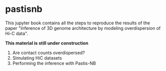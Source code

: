 # pastisnb

This jupyter book contains all the steps to reproduce the results of the paper
"Inference of 3D genome architecture by modeling overdispersion of Hi-C data".


**This material is still under construction**

1. Are contact counts overdispersed?
2. Simulating HiC datasets
3. Performing the inference with Pastis-NB

